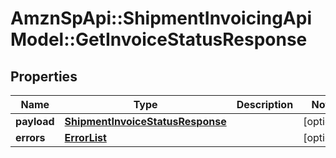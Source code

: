 # AmznSpApi::ShipmentInvoicingApiModel::GetInvoiceStatusResponse

## Properties
Name | Type | Description | Notes
------------ | ------------- | ------------- | -------------
**payload** | [**ShipmentInvoiceStatusResponse**](ShipmentInvoiceStatusResponse.md) |  | [optional] 
**errors** | [**ErrorList**](ErrorList.md) |  | [optional] 

